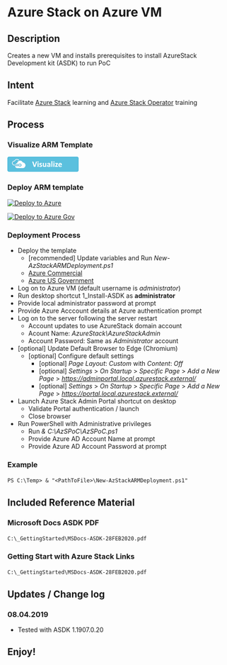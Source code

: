 # __Azure Stack on Azure VM__

## __Description__

Creates a new VM and installs prerequisites to install AzureStack Development kit (ASDK) to run PoC


## __Intent__

Facilitate [Azure Stack](https://azure.microsoft.com/en-us/overview/azure-stack/) learning and [Azure Stack Operator](https://azure.microsoft.com/en-us/blog/why-your-team-needs-an-azure-stack-operator/) training


## __Process__

### __Visualize ARM Template__

[![Visualize](https://raw.githubusercontent.com/Azure/azure-quickstart-templates/master/1-CONTRIBUTION-GUIDE/images/visualizebutton.png)](http://armviz.io/#/?load=https%3A%2F%2Fraw.githubusercontent.com%2FRKauf00%2FAzureStack-VM-PoC%2Fmaster%2Fazuredeploy.json)


### __Deploy ARM template__

[![Deploy to Azure](https://azuredeploy.net/deploybutton.png)](https://portal.azure.com/#create/Microsoft.Template/uri/https%3A%2F%2Fraw.githubusercontent.com%2FRKauf00%2FAzureStack-VM-PoC%2Fmaster%2Fazuredeploy.json)

[![Deploy to Azure Gov](https://azuredeploy.net/AzureGov.png)](https://portal.azure.us/#create/Microsoft.Template/uri/https%3A%2F%2Fraw.githubusercontent.com%2FRKauf00%2FAzureStack-VM-PoC%2Fmaster%2Fazuredeploy.json)


### __Deployment Process__

  - Deploy the template
    - [recommended] Update variables and Run *New-AzStackARMDeployment.ps1*
    - [Azure Commercial](https://aka.ms/Azure-AzStackPOC)
    - [Azure US Government](https://aka.ms/AzureGov-AzStackPOC)
  - Log on to Azure VM (default username is _administrator_)
  - Run desktop shortcut 1_Install-ASDK as **administrator**
  - Provide local administrator password at prompt
  - Provide Azure Acccount details at Azure authentication prompt
  - Log on to the server following the server restart
    - Account updates to use AzureStack domain account
    - Acount Name: _AzureStack\AzureStackAdmin_
    - Account Password: Same as _Administrator_ account
  - [optional] Update Default Browser to Edge (Chromium)
    - [optional] Configure default settings
      - [optional] *Page Layout*: *Custom* with *Content*: *Off*
      - [optional] *Settings* > *On Startup* > *Specific Page* > *Add a New Page* > *https://adminportal.local.azurestack.external/*
      - [optional] *Settings* > *On Startup* > *Specific Page* > *Add a New Page* > *https://portal.local.azurestack.external/*
  - Launch Azure Stack Admin Portal shortcut on desktop
    - Validate Portal authentication / launch
    - Close browser
  - Run PowerShell with Administrative privileges
    - Run *& C:\AzSPoC\AzSPoC.ps1*
    - Provide Azure AD Account Name at prompt
    - Provide Azure AD Account Password at prompt


### __Example__

`
PS C:\Temp> & "<PathToFile>\New-AzStackARMDeployment.ps1"
`


## __Included Reference Material__

### __Microsoft Docs ASDK PDF__

`
C:\_GettingStarted\MSDocs-ASDK-28FEB2020.pdf
`

### __Getting Start with Azure Stack Links__

`
C:\_GettingStarted\MSDocs-ASDK-28FEB2020.pdf
`

## __Updates / Change log__

### __08.04.2019__
- Tested with ASDK 1.1907.0.20


## **Enjoy!**
